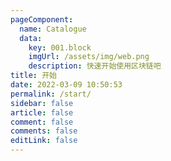 ```yaml
---
pageComponent:
  name: Catalogue
  data:
    key: 001.block
    imgUrl: /assets/img/web.png
    description: 快速开始使用区块链吧
title: 开始
date: 2022-03-09 10:50:53
permalink: /start/
sidebar: false
article: false
comment: false
comments: false
editLink: false
---
```

